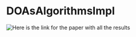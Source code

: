 # DOAsAlgorithmsImpl
![Here is the link for the paper with all the results](https://drive.google.com/file/d/11kW1yc7GNHn5GfcD5DEVqC6v4Kk21diX/view?usp=sharing)
